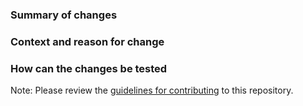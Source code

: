 ### Summary of changes

<!-- required -->

### Context and reason for change

<!-- required -->

### How can the changes be tested

<!-- optional -->

Note: Please review the [guidelines for contributing](/CONTRIBUTING.md) to this repository.

